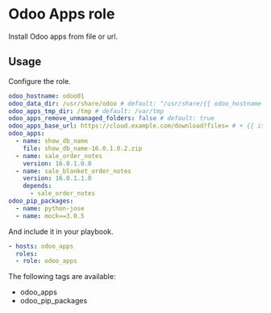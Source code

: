 # Odoo Apps role

Install Odoo apps from file or url.

## Usage

Configure the role.

```yml
odoo_hostname: odoo01
odoo_data_dir: /usr/share/odoo # default: "/usr/share/{{ odoo_hostname }}"
odoo_apps_tmp_dir: /tmp # default: /var/tmp
odoo_apps_remove_unmanaged_folders: false # default: true
odoo_apps_base_url: https://cloud.example.com/download?files= # + {{ item.name }}-{{ item.version }}.zip
odoo_apps:
  - name: show_db_name
    file: show_db_name-16.0.1.0.2.zip
  - name: sale_order_notes
    version: 16.0.1.0.0
  - name: sale_blanket_order_notes
    version: 16.0.1.1.0
    depends:
      - sale_order_notes
odoo_pip_packages:
  - name: python-jose
  - name: mock==3.0.5
```

And include it in your playbook.

```yml
- hosts: odoo_apps
  roles:
  - role: odoo_apps
```

The following tags are available:

* odoo_apps
* odoo_pip_packages
